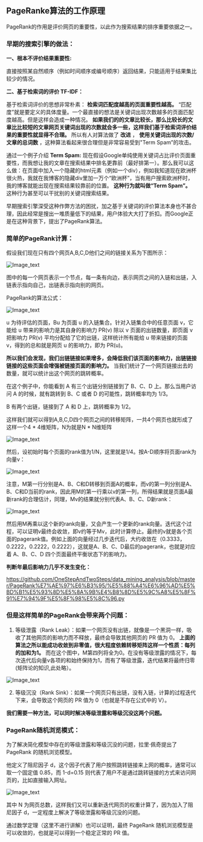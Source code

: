 
## PageRanke算法的工作原理

PageRank的作用是评价网页的重要性，以此作为搜索结果的排序重要依据之一。

### 早期的搜索引擎的做法：

  __一、根本不评价结果重要性:__ 
  
  直接按照某自然顺序（例如时间顺序或编号顺序）返回结果，只能适用于结果集比较少的情况。
      
  __二、基于检索词的评价 TF-IDF：__
  
  基于检索词评价的思想非常朴素： __检索词匹配度越高的页面重要性越高。__ “匹配度”就是要定义的具体度量。一个最直接的想法是关键词出现次数越多的页面匹配度越高。但是这样会造成一种情况。 __如果我们的的文章比较长，那么比较长的文章比比较短的文章网页关键词出现的次数就会多一些，这样我们基于检索词评价结果的重要性就显得不合理。__ 所以有人对算法做了 __改进__ ， __使用关键词出现的次数/文章的总词数__ ，这种算法看起来很合理但是非常容易受到"Term Spam”的攻击。
    
  通过一个例子介绍 __Term Spam:__
    现在假设Google单纯使用关键词占比评价页面重要性，而我想让我的文章在搜索结果中排名更靠前（最好排第一）。那么我可以这么做：在页面中加入一个隐藏的html元素（例如一个div），例如我知道现在欧洲杯很火热，我就在我博客的隐藏div里加一万个“欧洲杯”，当有用户搜索欧洲杯时，我的博客就能出现在搜索结果较靠前的位置。 __这种行为就叫做“Term Spam”。__ 这种行为甚至可以干扰别的关键词搜索结果。

早期搜索引擎深受这种作弊方法的困扰，加之基于关键词的评价算法本身也不甚合理，因此经常是搜出一堆质量低下的结果，用户体验大大打了折扣。而Google正是在这种背景下，提出了PageRank算法。


### 简单的PageRank计算：
  
  假设我们现在只有四个网页A,B,C,D他们之间的链接关系为下图所示：
  
  ![Image_text](https://raw.githubusercontent.com/OneStepAndTwoSteps/data_mining_analysis/master/static/PageRank%E7%AE%97%E6%B3%95/1.png)
  
  图中的每一个网页表示一个节点，每一条有向边，表示网页之间的入链和出链，入链表示指向自己，出链表示指向别的网页。
  
  PageRank的算法公式：
    
  ![Image_text](https://raw.githubusercontent.com/OneStepAndTwoSteps/data_mining_analysis/master/static/PageRank%E7%AE%97%E6%B3%95/3.png)
  
u 为待评估的页面，Bu 为页面 u 的入链集合。针对入链集合中的任意页面 v，它能给 u 带来的影响力是其自身的影响力 PR(v) 除以 v 页面的出链数量，即页面 v 把影响力 PR(v) 平均分配给了它的出链，这样统计所有能给 u 带来链接的页面 v，得到的总和就是网页 u 的影响力，即为 PR(u)。

__所以我们会发现，我们出链链接如果增多，会降低我们该页面的影响力，出链链接链接的这些页面会增强被链接页面的影响力。__ 当我们统计了一个网页链接出去的数量，就可以统计出这个网页的跳转概率。

在这个例子中，你能看到 A 有三个出链分别链接到了 B、C、D 上。那么当用户访问 A 的时候，就有跳转到 B、C 或者 D 的可能性，跳转概率均为 1/3。

B 有两个出链，链接到了 A 和 D 上，跳转概率为 1/2。

这样我们就可以得到A,B,C,D四个网页之间的转移矩阵，一共4个网页也就形成了这样一个4 * 4维矩阵，N为就是N * N维矩阵

 ![Image_text](https://raw.githubusercontent.com/OneStepAndTwoSteps/data_mining_analysis/master/static/PageRank%E7%AE%97%E6%B3%95/4.png)

然后，设初始时每个页面的rank值为1/N，这里就是1/4。按A-D顺序将页面rank为向量v：
  
 ![Image_text](https://raw.githubusercontent.com/OneStepAndTwoSteps/data_mining_analysis/master/static/PageRank%E7%AE%97%E6%B3%95/5.png)

注意，M第一行分别是A、B、C和D转移到页面A的概率，而v的第一列分别是A、B、C和D当前的rank，因此用M的第一行乘以v的第一列，所得结果就是页面A最新rank的合理估计，同理，Mv的结果就分别代表A、B、C、D新rank：

 ![Image_text](https://raw.githubusercontent.com/OneStepAndTwoSteps/data_mining_analysis/master/static/PageRank%E7%AE%97%E6%B3%95/6.png)

然后用M再乘以这个新的rank向量，又会产生一个更新的rank向量。迭代这个过程，可以证明v最终会收敛，即v约等于Mv，此时计算停止。最终的v就是各个页面的pagerank值。例如上面的向量经过几步迭代后，大约收敛在（0.3333，0.2222，0.2222，0.2222），这就是A、B、C、D最后的pagerank，也就是对应着 A、B、C、D 四个页面最终平衡状态下的影响力。

__判断年最后影响力几乎不发生变化：__

https://github.com/OneStepAndTwoSteps/data_mining_analysis/blob/master/PageRank%E7%AE%97%E6%B3%95/%E5%88%A4%E6%96%AD%E5%BD%B1%E5%93%8D%E5%8A%9B%E4%B8%8D%E5%9C%A8%E5%8F%91%E7%94%9F%E5%8F%98%E5%8C%96.py


### 但是这样简单的PageRank会带来两个问题：
  
  1. 等级泄露（Rank Leak）：如果一个网页没有出链，就像是一个黑洞一样，吸收了其他网页的影响力而不释放，最终会导致其他网页的 PR 值为 0。 __上面的算法之所以能成功收敛到非零值，很大程度依赖转移矩阵这样一个性质：每列的加和为1。__ 而在这个图中，M第四列将全为0。在没有等级泄露的情况下，每次迭代后向量v各项的和始终保持为1，而有了等级泄露，迭代结果将最终归零(矩阵论的知识,此处略）。

 ![Image_text](https://raw.githubusercontent.com/OneStepAndTwoSteps/data_mining_analysis/master/static/PageRank%E7%AE%97%E6%B3%95/2.png)



  2. 等级沉没（Rank Sink）：如果一个网页只有出链，没有入链，计算的过程迭代下来，会导致这个网页的 PR 值为 0（也就是不存在公式中的 V）。

__我们需要一种方法，可以同时解决等级泄露和等级沉没这两个问题。__

### PageRank随机浏览模式：

为了解决简化模型中存在的等级泄露和等级沉没的问题，拉里·佩奇提出了 PageRank 的随机浏览模型。

他定义了阻尼因子 d，这个因子代表了用户按照跳转链接来上网的概率，通常可以取一个固定值 0.85，而 1-d=0.15 则代表了用户不是通过跳转链接的方式来访问网页的，比如直接输入网址。

 ![Image_text](https://raw.githubusercontent.com/OneStepAndTwoSteps/data_mining_analysis/master/static/PageRank%E7%AE%97%E6%B3%95/7.png)


其中 N 为网页总数，这样我们又可以重新迭代网页的权重计算了，因为加入了阻尼因子 d，一定程度上解决了等级泄露和等级沉没的问题。

通过数学定理（这里不进行讲解）也可以证明，最终 PageRank 随机浏览模型是可以收敛的，也就是可以得到一个稳定正常的 PR 值。

